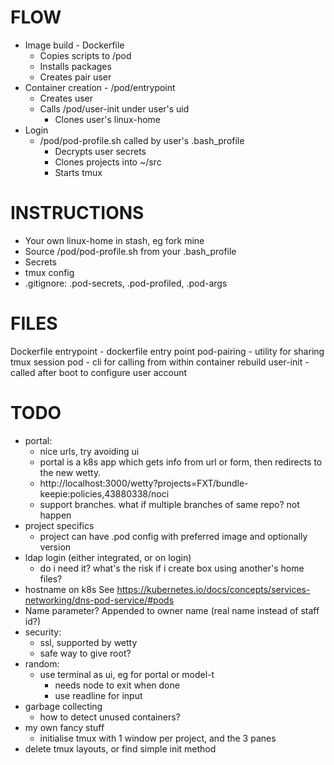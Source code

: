 FLOW
====
- Image build - Dockerfile
    - Copies scripts to /pod
    - Installs packages
    - Creates pair user
- Container creation - /pod/entrypoint
    - Creates user
    - Calls /pod/user-init under user's uid
        - Clones user's linux-home
- Login
    - /pod/pod-profile.sh called by user's .bash_profile
        - Decrypts user secrets
        - Clones projects into ~/src        
        - Starts tmux

INSTRUCTIONS
============
- Your own linux-home in stash, eg fork mine
- Source /pod/pod-profile.sh from your .bash_profile
- Secrets
- tmux config
- .gitignore: .pod-secrets, .pod-profiled, .pod-args

FILES
=====
Dockerfile
entrypoint - dockerfile entry point
pod-pairing - utility for sharing tmux session
pod - cli for calling from within container
rebuild
user-init - called after boot to configure user account

TODO
====
- portal:
  - nice urls, try avoiding ui
  - portal is a k8s app which gets info from url or form, then redirects to
    the new wetty.
  - http://localhost:3000/wetty?projects=FXT/bundle-keepie:policies,43880338/noci
  - support branches. what if multiple branches of same repo? not happen
- project specifics
  - project can have .pod config with preferred image and optionally version
- ldap login (either integrated, or on login)
  - do i need it? what's the risk if i create box using another's home files?
- hostname on k8s
  See https://kubernetes.io/docs/concepts/services-networking/dns-pod-service/#pods
- Name parameter? Appended to owner name (real name instead of staff id?)
- security:
  - ssl, supported by wetty
  - safe way to give root?
- random:
  - use terminal as ui, eg for portal or model-t
    - needs node to exit when done
    - use readline for input
- garbage collecting
  - how to detect unused containers?
- my own fancy stuff
  - initialise tmux with 1 window per project, and the 3 panes
- delete tmux layouts, or find simple init method
